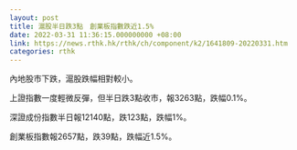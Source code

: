 ```yaml
---
layout: post
title: 滬股半日跌3點　創業板指數跌近1.5%
date: 2022-03-31 11:36:15.000000000 +08:00
link: https://news.rthk.hk/rthk/ch/component/k2/1641809-20220331.htm
categories: rthk
---
```


內地股市下跌，滬股跌幅相對較小。

上證指數一度輕微反彈，但半日跌3點收市，報3263點，跌幅0.1%。

深證成份指數半日報12140點，跌123點，跌幅1%。

創業板指數報2657點，跌39點，跌幅近1.5%。

